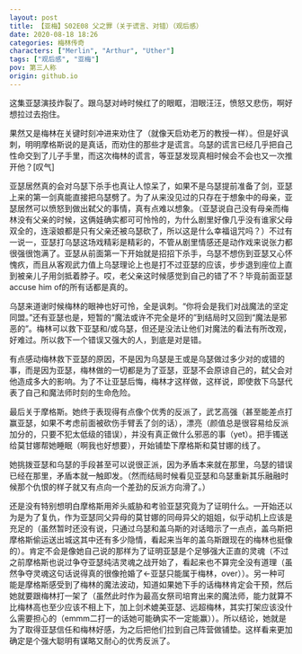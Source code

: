 ```yaml
---
layout: post
title: 【亚梅】S02E08 父之罪（关于谎言、对错）（观后感）
date: 2020-08-18 18:26
categories: 梅林传奇
characters: ["Merlin", "Arthur", "Uther"]
tags: ["观后感", "亚梅"]
pov: 第三人称
origin: github.io
---
```


这集亚瑟演技炸裂了。跟乌瑟对峙时候红了的眼眶，泪眼汪汪，愤怒又悲伤，啊好想拉过去抱住。

果然又是梅林在关键时刻冲进来劝住了（就像天启劝老万的教授一样）。但是好讽刺，明明摩格斯说的是真话，而劝住的那些才是谎言。乌瑟的谎言已经几乎把自己性命交到了儿子手里，而这次梅林的谎言，等亚瑟发现真相时候会不会也又一次推开他？[叹气]

亚瑟居然真的会对乌瑟下杀手也真让人惊呆了，如果不是乌瑟提前准备了剑，亚瑟上来的第一剑真能直接把乌瑟劈了。为了从来没见过的只存在于想象中的母亲，亚瑟居然可以愤怒到做出弑父的事情，真有点难以想象。（亚瑟说自己没有母亲而梅林没有父亲的时候，这俩娃确实都可可怜怜的，为什么剧里好像几乎没有谁家父母双全的，连滚娘都是只有父亲还被乌瑟砍了，所以这是什么幸福诅咒吗？）不过有一说一，亚瑟打乌瑟这场戏精彩是精彩的，不管从剧里情感还是动作戏来说张力都很强很饱满了。亚瑟从前面第一下开始就是招招下杀手，乌瑟不想伤到亚瑟又心怀愧疚，而且从客观武力值上乌瑟理论上也是打不过亚瑟的应该，步步退到座位上直到被亲儿子用剑抵着脖子。哎，老父亲这时候感觉到自己的错了不？毕竟前面亚瑟accuse him of的所有话都是真的。

乌瑟来道谢时候梅林的眼神也好可怜，全是讽刺。“你将会是我们对战魔法的坚定同盟。”还有亚瑟也是，短暂的“魔法或许不完全是坏的”到结局时又回到“魔法是邪恶的”。梅林可以救下亚瑟和/或乌瑟，但还是没法让他们对魔法的看法有所改观，好难过。所以救下一个错误又强大的人，到底是对是错。

有点感动梅林救下亚瑟的原因，不是因为乌瑟是王或是乌瑟做过多少对的或错的事，而是因为亚瑟，梅林做的一切都是为了亚瑟，亚瑟不会原谅自己的，弑父会对他造成多大的影响。为了不让亚瑟后悔，梅林才这样做，这样说，即使救下乌瑟代表了自己和魔法师时刻的生命危险。

最后关于摩格斯。她终于表现得有点像个优秀的反派了，武艺高强（甚至能差点打赢亚瑟，如果不考虑前面被砍伤手臂丢了剑的话），漂亮（颜值总是很容易给反派加分的，只要不犯太低级的错误），并没有真正做什么邪恶的事（yet）。把手镯送给莫甘娜帮她睡眠（啊我也好想要），开始铺垫下摩格斯和莫甘娜的线了。

她挑拨亚瑟和乌瑟的手段甚至可以说很正派，因为矛盾本来就在那里，乌瑟的错误已经在那里，矛盾本就一触即发。（然而结局时候看见亚瑟和乌瑟重新其乐融融时候那个仇恨的样子就又有点向一个差劲的反派方向滑了。）

还是没有特别想明白摩格斯用斧头威胁和考验亚瑟究竟为了证明什么。一开始还以为是为了复仇，作为亚瑟同父异母的莫甘娜的同母异父的姐姐，似乎动机上应该是充足的（虽然暂时还没有说，只通过乌瑟和盖乌斯的对话暗示了一点点，盖乌斯把摩格斯偷运送出城这其中还有多少隐情，看起来当年的盖乌斯跟现在的梅林也挺像的）。肯定不会是像她自己说的那样为了证明亚瑟是个足够强大正直的灵魂（不过之前摩格斯也说过争夺亚瑟纯洁灵魂之战开始了，看起来也不算完全没有道理（虽然争夺灵魂这句话说得真的很像抢婚了←亚瑟只能属于梅林，over））。另一种可能是摩格斯感受到了梅林的魔法波动，知道如果她下手的话梅林肯定会干预，然后她就要跟梅林打一架了（虽然此时作为最高女祭司培育出来的魔法师，能力就算不比梅林高也至少应该不相上下，加上剑术媲美亚瑟、远超梅林，其实打架应该没什么需要担心的（emmm二打一的话她可能确实不一定能赢））。所以结论，她就是为了取得亚瑟信任和梅林好感，为之后把他们拉到自己阵营做铺垫。这样看来更加确定是个强大聪明有谋略又耐心的优秀反派了。